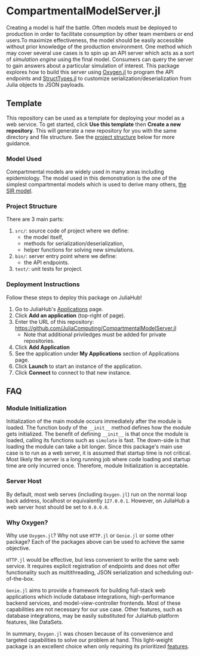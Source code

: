 # CompartmentalModelServer.jl

Creating a model is half the battle. Often models must be deployed to production
in order to facilitate consumption by other team members or end users.To
maximize effectiveness, the model should be easily accessible without prior
knowledge of the production environment. One method which may cover several use
cases is to spin up an API server which acts as a sort of _simulation engine_
using the final model. Consumers can query the server to gain answers about a
particular simulation of interest. This package explores how to build this
server using [Oxygen.jl](https://ndortega.github.io/Oxygen.jl/stable/)
to program the API endpoints and
[StructTypes.jl](https://juliadata.github.io/StructTypes.jl/stable/)
to customize serialization/deserialization from Julia objects to JSON payloads.

## Template

This repository can be used as a template for deploying your model as a web
service. To get started, click **Use this template** then **Create a new
repository**. This will generate a new repository for you with the same
directory and file structure. See the [project structure](#project-structure)
below for more guidance.

### Model Used

Compartmental models are widely used in many areas including epidemiology. The
model used in this demonstration is the one of the simplest compartmental models
which is used to derive many others, [the SIR
model](https://en.wik_models_in_epidemiology).

### Project Structure

There are 3 main parts:

1. `src/`: source code of project where we define:
    - the model itself,
    - methods for serialization/deserialization,
    - helper functions for solving new simulations.
1. `bin/`: server entry point where we define:
    - the API endpoints.
1. `test/`: unit tests for project.

### Deployment Instructions

Follow these steps to deploy this package on JuliaHub!

1. Go to JuliaHub's [Applications](https://juliahub.com/ui/Applications) page.
1. Click **Add an application** (top-right of page).
1. Enter the URL of this repository:
    <https://github.com/JuliaComputing/CompartmentalModelServer.jl>
    - Note that additional priviledges must be added for private repositories.
1. Click **Add Application**
1. See the application under **My Applications** section of Applications page.
1. Click **Launch** to start an instance of the application.
1. Click **Connect** to connect to that new instance.

## FAQ

### Module Initialization

Initialization of the main module occurs immediately after the module is loaded.
The function body of the `__init__` method defines how the module gets
initialized. The benefit of defining `__init__` is that once the module is
loaded, calling its functions such as `simulate` is fast. The down-side is that
loading the module can take a bit longer. Since this package's main use case is
to run as a web server, it is assumed that startup time is not critical. Most
likely the server is a long running job where code loading and startup time are
only incurred once. Therefore, module Initialization is acceptable.

### Server Host

By default, most web serves (including `Oxygen.jl`) run on the normal loop back
address, localhost or equivalently `127.0.0.1`. However, on JuliaHub a web
server host should be set to `0.0.0.0`.

### Why Oxygen?

Why use `Oxygen.jl`? Why not use `HTTP.jl` or `Genie.jl` or some other package?
Each of the packages above can be used to achieve the same objective.

`HTTP.jl` would be effective, but less convenient to write the same web service.
It requires explicit registration of endpoints and does not offer functionality
such as multithreading, JSON serialization and scheduling out-of-the-box.

`Genie.jl` aims to provide a framework for building full-stack web applications
which include database integrations, high-performance backend services, and
model-view-controller frontends. Most of these capabilities are not necessary
for our use case. Other features, such as database integrations, may be easily
substituted for JuliaHub platform features, like DataSets.

In summary, `Oxygen.jl` was chosen because of its convenience and targeted
capabilities to solve our problem at hand. This light-weight package is an
excellent choice when only requiring its prioritized
[features](https://ndortega.github.io/Oxygen.jl/stable/#Features).
